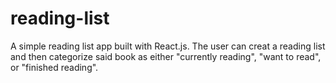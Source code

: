 # reading-list
A simple reading list app built with React.js.  The user can creat a reading list and then categorize said book as either "currently reading", "want to read", or "finished reading".
